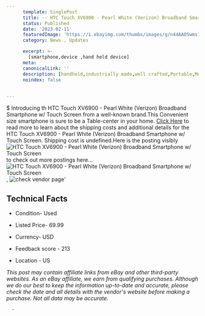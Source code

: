 ```yaml
---
      template: SinglePost
      title: -- HTC Touch XV6900 - Pearl White (Verizon) Broadband Smartphone w/ Touch Screen
      status: Published
      date: '2023-02-11'
      featuredImage: 'https://i.ebayimg.com/thumbs/images/g/n44AAOSwms1jocUj/s-l225.jpg'
      category: News , Updates

      excerpt: >-
        [smartphone,device ,hand held device]
      meta:
      canonicalLink: ''
      description: [handheld,industrially made,well crafted,Portable,Mobile,Compact,Convenient,Lightweight,Maneuverable,Man-portable,Miniature,Carriable,Hand-held,Light,Holdable,Transportable,Mobile device,Pocket-sized,On-the-go,Wireless,Cordless,Compact size,Convenient size, smartphone,device ,hand held device]
      noindex: false
      

---
```

$
      Introducing th HTC Touch XV6900 - Pearl White (Verizon) Broadband Smartphone w/ Touch Screen from a well-known brand.This Convenient size smartphone is sure to be a Table-center in your home. [Click Here](https://www.ebay.com/itm/255888078840?hash=item3b941e37f8%3Ag%3An44AAOSwms1jocUj&mkevt=1&mkcid=1&mkrid=711-53200-19255-0&campid=%253CePNCampaignId%253E&customid=%253CreferenceId%253E&toolid=10049) to read more to learn about the shipping costs and additional details for the HTC Touch XV6900 - Pearl White (Verizon) Broadband Smartphone w/ Touch Screen. Shipping cost is undefined.Here is the posting visibly ![HTC Touch XV6900 - Pearl White (Verizon) Broadband Smartphone w/ Touch Screen](https://i.ebayimg.com/thumbs/images/g/n44AAOSwms1jocUj/s-l225.jpg) to check out more postings here... ![HTC Touch XV6900 - Pearl White (Verizon) Broadband Smartphone w/ Touch Screen](https://i.ebayimg.com/images/g/n44AAOSwms1jocUj/s-l1600.jpg), ![check vendor page](https://origin-galleryplus.ebayimg.com/ws/web/255888078840_2_0_1/225x225.jpg,https://origin-galleryplus.ebayimg.com/ws/web/255888078840_3_0_1/225x225.jpg,https://origin-galleryplus.ebayimg.com/ws/web/255888078840_4_0_1/225x225.jpg,https://origin-galleryplus.ebayimg.com/ws/web/255888078840_5_0_1/225x225.jpg,https://origin-galleryplus.ebayimg.com/ws/web/255888078840_6_0_1/225x225.jpg,https://origin-galleryplus.ebayimg.com/ws/web/255888078840_7_0_1/225x225.jpg,https://origin-galleryplus.ebayimg.com/ws/web/255888078840_8_0_1/225x225.jpg,https://origin-galleryplus.ebayimg.com/ws/web/255888078840_9_0_1/225x225.jpg,https://origin-galleryplus.ebayimg.com/ws/web/255888078840_10_0_1/225x225.jpg)'

      

 ## Technical Facts 



     
      

 - Condition- Used 


      

 - Listed Price- 69.99 


      

 - Currency- USD 


      

 - Feedback score - 213 


      

 - Location - US 


      
      

 *_This post may contain affiliate links from eBay and other third-party websites. As an eBay affiliate, we earn from qualifying purchases. Although we do our best to keep the information up-to-date and accurate, please check the date and all details with the vendor's website before making a purchase. Not all data may be accurate._*




      -
